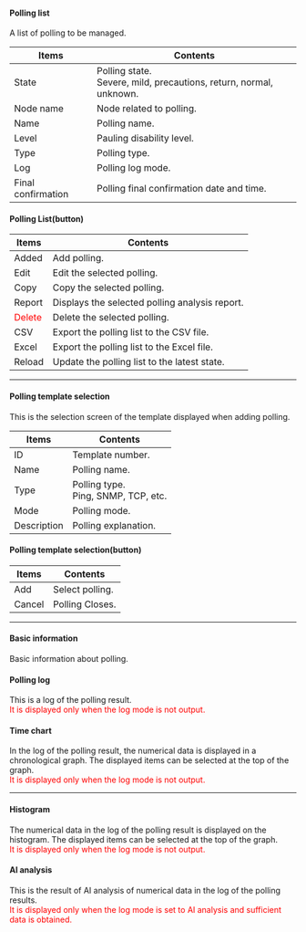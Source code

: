 #### Polling list
<div class="text-xl mb-2">
A list of polling to be managed.
</div>

<div class="text-lg">

| Items | Contents |
| ---- | ---- |
| State | Polling state.<br> Severe, mild, precautions, return, normal, unknown.|
| Node name | Node related to polling.|
| Name | Polling name.|
| Level | Pauling disability level.|
| Type | Polling type.|
| Log | Polling log mode.|
| Final confirmation | Polling final confirmation date and time.|

</div>

>>>
#### Polling List(button)

<div class="text-xl">

| Items | Contents |
| ---- | ---- |
| Added | Add polling.|
| Edit | Edit the selected polling.|
| Copy | Copy the selected polling.|
| Report | Displays the selected polling analysis report.|
| <Span style = "color: red;"> Delete </span> | Delete the selected polling.|
| CSV | Export the polling list to the CSV file.|
| Excel | Export the polling list to the Excel file.|
| Reload | Update the polling list to the latest state.|

</div>


---
#### Polling template selection
<div class="text-xl mb-2">
This is the selection screen of the template displayed when adding polling.
</div>

<div class="text-xl">

| Items | Contents |
| ---- | ---- |
| ID | Template number.|
| Name | Polling name.|
| Type | Polling type.<br> Ping, SNMP, TCP, etc. |
| Mode | Polling mode.|
| Description | Polling explanation.|

</div>

>>>
#### Polling template selection(button)

<div class="text-xl">

| Items | Contents |
| ---- | ---- |
| Add | Select polling.|
| Cancel | Polling Closes.|
</div>


---
#### Basic information
<div class="text-xl mb-4">
Basic information about polling.
</div>

#### Polling log
<div class="text-xl mb-4">
This is a log of the polling result.<br>
<Span style = "color: red;"> It is displayed only when the log mode is not output.</span>
</div>

#### Time chart
<div class="text-xl mb-4">
In the log of the polling result, the numerical data is displayed in a chronological graph.
The displayed items can be selected at the top of the graph.<br>
<Span style = "color: red;"> It is displayed only when the log mode is not output.</span>
</div>

---
#### Histogram

<div class="text-xl mb-4">
The numerical data in the log of the polling result is displayed on the histogram.
The displayed items can be selected at the top of the graph.<br>
<Span style = "color: red;"> It is displayed only when the log mode is not output.</span>
</div>


#### AI analysis
<div class="text-xl mb-2">
This is the result of AI analysis of numerical data in the log of the polling results.<br>
<Span style = "color: red;"> It is displayed only when the log mode is set to AI analysis and sufficient data is obtained.</span>
</div>


